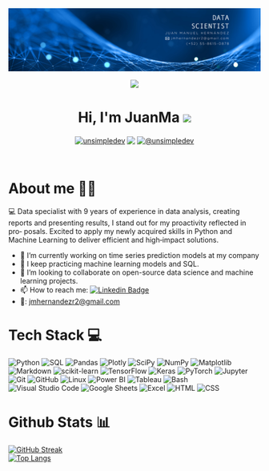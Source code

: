 <div id="header" align="center">
  <img decoding="async" src="https://github.com/jmhrivera/jmhrivera/blob/main/back_LinkedIn.jpg" width="925"/>
  
![](https://komarev.com/ghpvc/?username=jmhrivera)
</div>


<h1 align="center">Hi, I'm JuanMa 
<img decoding="async" src="https://media.giphy.com/media/hvRJCLFzcasrR4ia7z/giphy.gif" width="30px"/>
</h1> 
<p align="center">
<!--   <a href="https://www.youtube.com/@unsimpledev" target="blank"><img align="center" src="https://img.shields.io/badge/YouTube-FF0000?style=for-the-badge&logo=youtube&logoColor=white" alt="@unsimpledev"  /></a> -->
<!-- <a href="https://www.tiktok.com/@unsimpledev" target="blank"><img align="center" src="https://img.shields.io/badge/TikTok-000000?style=for-the-badge&logo=tiktok&logoColor=white" alt="@unsimpledev" /></a> -->
<a href="https://www.linkedin.com/in/jmhernandezr/" target="blank"><img align="center" src="https://img.shields.io/badge/LinkedIn-0077B5?style=for-the-badge&logo=linkedin&logoColor=white" alt="unsimpledev"/></a>
<a href="https://jmhrivera.github.io/" target="blank"><img align="center" src="https://img.shields.io/badge/Webpage-000000?style=for-the-badge&logo=google-chrome&logoColor=white"  /></a>
<a href = "mailto:jmhernandezr2@gmail.com" target="blank"><img align="center" src="https://img.shields.io/badge/Gmail-D14836?style=for-the-badge&logo=gmail&logoColor=white" alt="@unsimpledev"  /></a>
  </p>

<br>

# About me :man_technologist:
💻 Data specialist with 9 years of experience in data analysis, creating reports and presenting results, I stand out for my proactivity reflected in pro‑
posals. Excited to apply my newly acquired skills in Python and Machine Learning to deliver efficient and high‑impact solutions.

- 🔭 I’m currently working on time series prediction models at my company
-  🌱 I keep practicing machine learning models and SQL.
- 👯 I’m looking to collaborate on open-source data science and machine learning projects.
- 📫 How to reach me: [![Linkedin Badge](https://img.shields.io/badge/-JuanMa-blue?style=flat&logo=Linkedin&logoColor=white)](https://www.linkedin.com/in/jmhernandezr/)
- 📧: jmhernandezr2@gmail.com

#  Tech Stack 💻

![Python](https://img.shields.io/badge/python-3670A0?style=for-the-badge&logo=python&logoColor=ffdd54)
![SQL](https://img.shields.io/badge/SQL-%2300f.svg?style=for-the-badge&logo=mysql&logoColor=white)
![Pandas](https://img.shields.io/badge/pandas-%23150458.svg?style=for-the-badge&logo=pandas&logoColor=white)
![Plotly](https://img.shields.io/badge/Plotly-%233F4F75.svg?style=for-the-badge&logo=plotly&logoColor=white)
![SciPy](https://img.shields.io/badge/SciPy-%230C55A5.svg?style=for-the-badge&logo=scipy&logoColor=white)
![NumPy](https://img.shields.io/badge/numpy-%23013243.svg?style=for-the-badge&logo=numpy&logoColor=white)
![Matplotlib](https://img.shields.io/badge/Matplotlib-%233F4F75.svg?style=for-the-badge&logo=plotly&logoColor=white)
![Markdown](https://img.shields.io/badge/markdown-%23000000.svg?style=for-the-badge&logo=markdown&logoColor=white)
![scikit-learn](https://img.shields.io/badge/scikit--learn-%23F7931E.svg?style=for-the-badge&logo=scikit-learn&logoColor=white)
![TensorFlow](https://img.shields.io/badge/TensorFlow-%23FF6F00.svg?style=for-the-badge&logo=TensorFlow&logoColor=white)
![Keras](https://img.shields.io/badge/Keras-%23D00000.svg?style=for-the-badge&logo=Keras&logoColor=white)
![PyTorch](https://img.shields.io/badge/PyTorch-%23EE4C2C.svg?style=for-the-badge&logo=pytorch&logoColor=white)
![Jupyter](https://img.shields.io/badge/Jupyter-%23F37626.svg?style=for-the-badge&logo=Jupyter&logoColor=white)
![Git](https://img.shields.io/badge/Git-%23F05033.svg?style=for-the-badge&logo=git&logoColor=white)
![GitHub](https://img.shields.io/badge/GitHub-%23121011.svg?style=for-the-badge&logo=github&logoColor=white)
![Linux](https://img.shields.io/badge/Linux-FCC624?style=for-the-badge&logo=linux&logoColor=black)
![Power BI](https://img.shields.io/badge/PowerBI-F2C811?style=for-the-badge&logo=powerbi&logoColor=black)
![Tableau](https://img.shields.io/badge/Tableau-E97627?style=for-the-badge&logo=tableau&logoColor=white)
![Bash](https://img.shields.io/badge/Bash-%234EAA25.svg?style=for-the-badge&logo=gnu-bash&logoColor=white)
![Visual Studio Code](https://img.shields.io/badge/Visual%20Studio%20Code-%23007ACC.svg?style=for-the-badge&logo=visual-studio-code&logoColor=white)
![Google Sheets](https://img.shields.io/badge/Google%20Sheets-%2344BFC4.svg?style=for-the-badge&logo=google&logoColor=white)
![Excel](https://img.shields.io/badge/Excel-%234F5B93.svg?style=for-the-badge&logo=microsoft-excel&logoColor=white)
![HTML](https://img.shields.io/badge/HTML-%23E34F26.svg?style=for-the-badge&logo=html5&logoColor=white)
![CSS](https://img.shields.io/badge/CSS-%231572B6.svg?style=for-the-badge&logo=css3&logoColor=white)


#  Github Stats 📊 
[![GitHub Streak](http://github-readme-streak-stats.herokuapp.com?user=jmhrivera&theme=dark&background=000000)](https://git.io/streak-stats)
<br>
[![Top Langs](https://github-readme-stats.vercel.app/api/top-langs/?username=jmhrivera&layout=compact&theme=vision-friendly-dark)](https://github.com/jmhrivera/github-readme-stats)
